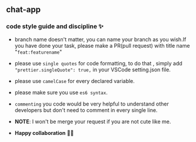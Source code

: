 ## chat-app

### code style guide and discipline ✨

- branch name doesn't matter, you can name your branch as you wish.If you have done your task, please make a PR(pull request) with title name "`feat:featurename`"

- please use `single quotes` for code formatting, to do that , simply add `"prettier.singleQuote": true,` in your VSCode setting.json file.

- please use `camelCase` for every declared variable.

- please make sure you use `es6 syntax`.

- `commenting` you code would be very helpful to understand other developers but don't need to comment in every single line.

- **NOTE**: I won't be merge your request if you are not cute like me.

- **Happy collaboration** 🐱‍💻
